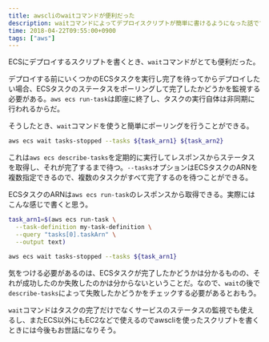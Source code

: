 ```yaml
---
title: awscliのwaitコマンドが便利だった
description: waitコマンドによってデプロイスクリプトが簡単に書けるようになった話です
time: 2018-04-22T09:55:00+0900
tags: ["aws"]
---
```


ECSにデプロイするスクリプトを書くとき、`wait`コマンドがとても便利だった。

デプロイする前にいくつかのECSタスクを実行し完了を待ってからデプロイしたい場合、ECSタスクのステータスをポーリングして完了したかどうかを監視する必要がある。`aws ecs run-task`は即座に終了し、タスクの実行自体は非同期に行われるからだ。

そうしたとき、`wait`コマンドを使うと簡単にポーリングを行うことができる。

```bash
aws ecs wait tasks-stopped --tasks ${task_arn1} ${task_arn2}
```

これは`aws ecs describe-tasks`を定期的に実行してレスポンスからステータスを取得し、それが完了するまで待つ。`--tasks`オプションはECSタスクのARNを複数指定できるので、複数のタスクがすべて完了するのを待つことができる。

ECSタスクのARNは`aws ecs run-task`のレスポンスから取得できる。実際にはこんな感じで書くと思う。

```bash
task_arn1=$(aws ecs run-task \
  --task-definition my-task-definition \
  --query "tasks[0].taskArn" \
  --output text)

aws ecs wait tasks-stopped --tasks ${task_arn1}
```

気をつける必要があるのは、ECSタスクが完了したかどうかは分かるものの、それが成功したのか失敗したのかは分からないということだ。なので、`wait`の後で`describe-tasks`によって失敗したかどうかをチェックする必要があるとおもう。

`wait`コマンドはタスクの完了だけでなくサービスのステータスの監視でも使えるし、またECS以外にもEC2などで使えるのでawscliを使ったスクリプトを書くときには今後もお世話になりそう。
